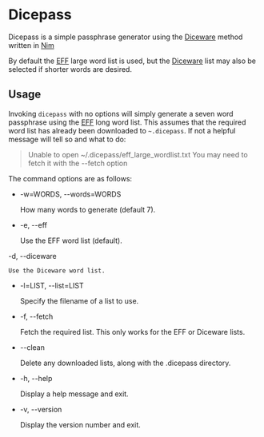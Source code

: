 Dicepass
========

Dicepass is a simple passphrase generator using the
[Diceware][diceware] method written in [Nim][nim]

By default the [EFF][eff] large word list is used, but the
[Diceware][diceware] list may also be selected if shorter words are desired.

  [diceware]: http://world.std.com/~reinhold/diceware.html
  [eff]: https://www.eff.org/deeplinks/2016/07/new-wordlists-random-passphrases
  [nim]: https://nim-lang.org/

Usage
-----

Invoking `dicepass` with no options will simply generate a seven word
passphrase using the [EFF][eff] long word list. This assumes that the
required word list has already been downloaded to `~.dicepass`. If not
a helpful message will tell so and what to do:

  > Unable to open ~/.dicepass/eff_large_wordlist.txt
  > You may need to fetch it with the --fetch option

The command options are as follows:

  * -w=WORDS, --words=WORDS

    How many words to generate (default 7).

  * -e, --eff

    Use the EFF word list (default).

  -d, --diceware

    Use the Diceware word list.

  * -l=LIST, --list=LIST

    Specify the filename of a list to use.

  * -f, --fetch

    Fetch the required list. This only works for the EFF or Diceware lists.

  * --clean

    Delete any downloaded lists, along with the .dicepass directory.

  * -h, --help

    Display a help message and exit.

  * -v, --version

    Display the version number and exit.
